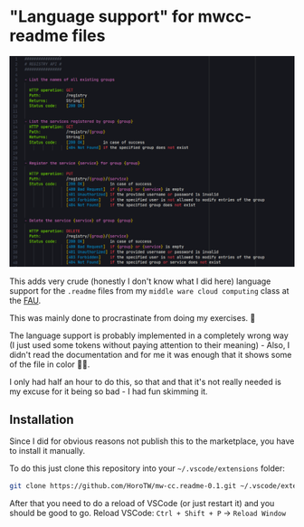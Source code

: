# "Language support" for mwcc-readme files

![Screenshot](Screenshot.png)

This adds very crude (honestly I don't know what I did here) language support for the `.readme` files from my `middle ware cloud computing` class at the [FAU](https://www.fau.de/).

This was mainly done to procrastinate from doing my exercises. 🤣

The language support is probably implemented in a completely wrong way (I just used some tokens without paying attention to their meaning) - Also, I didn't read the documentation and for me it was enough that it shows some of the file in color 🤣🤣.

I only had half an hour to do this, so that and that it's not really needed is my excuse for it being so bad - I had fun skimming it.

## Installation
Since I did for obvious reasons not publish this to the marketplace, you have to install it manually.

To do this just clone this repository into your `~/.vscode/extensions` folder:

```bash
git clone https://github.com/HoroTW/mw-cc.readme-0.1.git ~/.vscode/extensions/mw-cc.readme-0.1
```
After that you need to do a reload of VSCode (or just restart it) and you should be good to go.
Reload VSCode: `Ctrl + Shift + P` -> `Reload Window`
